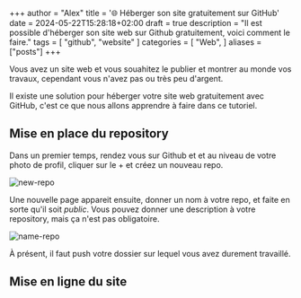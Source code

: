 +++
author = "Alex"
title = '🌐 Héberger son site gratuitement sur GitHub'
date = 2024-05-22T15:28:18+02:00
draft = true
description = "Il est possible d'héberger son site web sur Github gratuitement, voici comment le faire."
tags = [
    "github", "website"
]
categories = [
    "Web",
]
aliases = ["posts"]
+++

Vous avez un site web et vous souahitez le publier et montrer au monde vos travaux, cependant vous n'avez pas ou très peu d'argent.

Il existe une solution pour héberger votre site web gratuitement avec GitHub, c'est ce que nous allons apprendre à faire dans ce tutoriel.

<!--more-->

## Mise en place du repository
Dans un premier temps, rendez vous sur Github et et au niveau de votre photo de profil, cliquer sur le + et créez un nouveau repo.

![new-repo](/posts/host-github/new-repo.png)

Une nouvelle page appareit ensuite, donner un nom à votre repo, et faite en sorte qu'il soit *public*. Vous pouvez donner une description à votre repository, mais ça n'est pas obligatoire.

![name-repo](/posts/host-github/name-repo.png)

À présent, il faut push votre dossier sur lequel vous avez durement travaillé. 

## Mise en ligne du site

